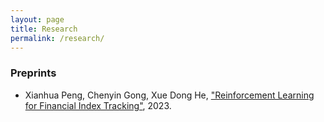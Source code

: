 ```yaml
---
layout: page
title: Research
permalink: /research/
---
```


### Preprints

* Xianhua Peng, Chenyin Gong, Xue Dong He, ["Reinforcement Learning for Financial Index Tracking"](https://papers.ssrn.com/sol3/papers.cfm?abstract_id=4532072), 2023.